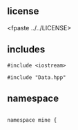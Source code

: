 ## license

<fpaste ../../LICENSE>

## includes

~~~ {.cpp}
#include <iostream>

#include "Data.hpp"

~~~

## namespace
~~~ {.cpp}

namespace mine {

~~~
